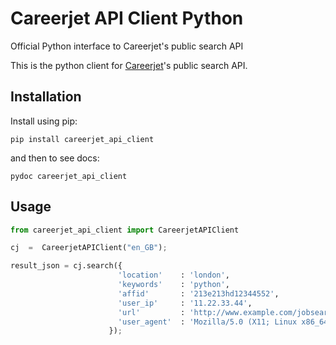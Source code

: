 # Careerjet API Client Python
Official Python interface to Careerjet's public search API

This is the python client for [Careerjet](http://www.careerjet.com)'s public search API.

## Installation

Install using pip:

    pip install careerjet_api_client

and then to see docs:

    pydoc careerjet_api_client

## Usage

```python
from careerjet_api_client import CareerjetAPIClient

cj  =  CareerjetAPIClient("en_GB");

result_json = cj.search({
                        'location'    : 'london',
                        'keywords'    : 'python',
                        'affid'       : '213e213hd12344552',
                        'user_ip'     : '11.22.33.44',
                        'url'         : 'http://www.example.com/jobsearch?q=python&l=london',
                        'user_agent'  : 'Mozilla/5.0 (X11; Linux x86_64; rv:31.0) Gecko/20100101 Firefox/31.0'
                      });

```

